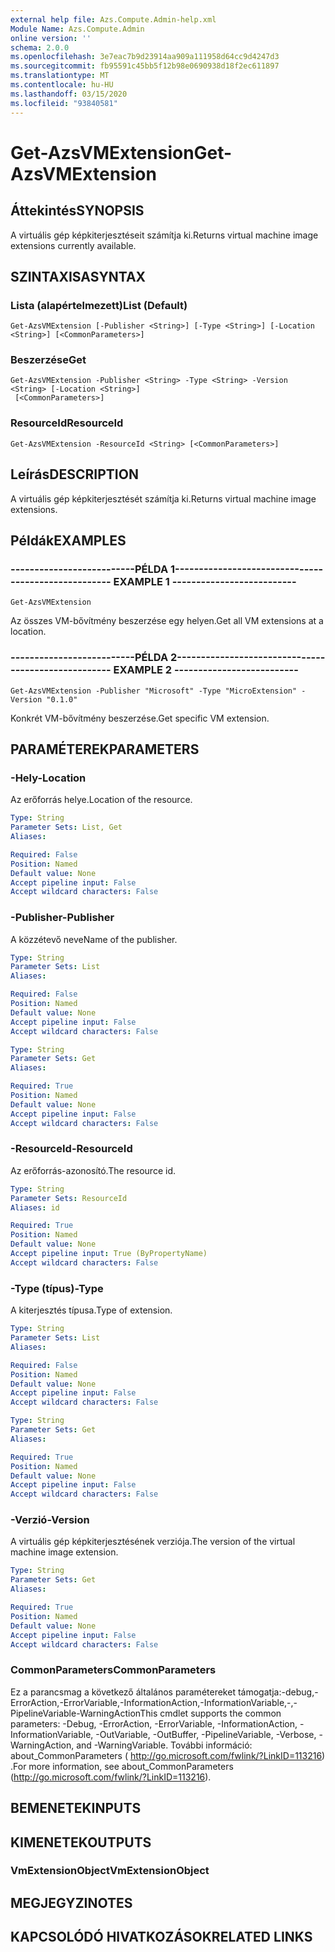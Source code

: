 ```yaml
---
external help file: Azs.Compute.Admin-help.xml
Module Name: Azs.Compute.Admin
online version: ''
schema: 2.0.0
ms.openlocfilehash: 3e7eac7b9d23914aa909a111958d64cc9d4247d3
ms.sourcegitcommit: fb95591c45bb5f12b98e0690938d18f2ec611897
ms.translationtype: MT
ms.contentlocale: hu-HU
ms.lasthandoff: 03/15/2020
ms.locfileid: "93840581"
---
```

# <span data-ttu-id="30845-101">Get-AzsVMExtension</span><span class="sxs-lookup"><span data-stu-id="30845-101">Get-AzsVMExtension</span></span>

## <span data-ttu-id="30845-102">Áttekintés</span><span class="sxs-lookup"><span data-stu-id="30845-102">SYNOPSIS</span></span>
<span data-ttu-id="30845-103">A virtuális gép képkiterjesztéseit számítja ki.</span><span class="sxs-lookup"><span data-stu-id="30845-103">Returns virtual machine image extensions currently available.</span></span>

## <span data-ttu-id="30845-104">SZINTAXISA</span><span class="sxs-lookup"><span data-stu-id="30845-104">SYNTAX</span></span>

### <span data-ttu-id="30845-105">Lista (alapértelmezett)</span><span class="sxs-lookup"><span data-stu-id="30845-105">List (Default)</span></span>
```
Get-AzsVMExtension [-Publisher <String>] [-Type <String>] [-Location <String>] [<CommonParameters>]
```

### <span data-ttu-id="30845-106">Beszerzése</span><span class="sxs-lookup"><span data-stu-id="30845-106">Get</span></span>
```
Get-AzsVMExtension -Publisher <String> -Type <String> -Version <String> [-Location <String>]
 [<CommonParameters>]
```

### <span data-ttu-id="30845-107">ResourceId</span><span class="sxs-lookup"><span data-stu-id="30845-107">ResourceId</span></span>
```
Get-AzsVMExtension -ResourceId <String> [<CommonParameters>]
```

## <span data-ttu-id="30845-108">Leírás</span><span class="sxs-lookup"><span data-stu-id="30845-108">DESCRIPTION</span></span>
<span data-ttu-id="30845-109">A virtuális gép képkiterjesztését számítja ki.</span><span class="sxs-lookup"><span data-stu-id="30845-109">Returns virtual machine image extensions.</span></span>

## <span data-ttu-id="30845-110">Példák</span><span class="sxs-lookup"><span data-stu-id="30845-110">EXAMPLES</span></span>

### <span data-ttu-id="30845-111">--------------------------PÉLDA 1--------------------------</span><span class="sxs-lookup"><span data-stu-id="30845-111">-------------------------- EXAMPLE 1 --------------------------</span></span>
```
Get-AzsVMExtension
```

<span data-ttu-id="30845-112">Az összes VM-bővítmény beszerzése egy helyen.</span><span class="sxs-lookup"><span data-stu-id="30845-112">Get all VM extensions at a location.</span></span>

### <span data-ttu-id="30845-113">--------------------------PÉLDA 2--------------------------</span><span class="sxs-lookup"><span data-stu-id="30845-113">-------------------------- EXAMPLE 2 --------------------------</span></span>
```
Get-AzsVMExtension -Publisher "Microsoft" -Type "MicroExtension" -Version "0.1.0"
```

<span data-ttu-id="30845-114">Konkrét VM-bővítmény beszerzése.</span><span class="sxs-lookup"><span data-stu-id="30845-114">Get specific VM extension.</span></span>

## <span data-ttu-id="30845-115">PARAMÉTEREK</span><span class="sxs-lookup"><span data-stu-id="30845-115">PARAMETERS</span></span>

### <span data-ttu-id="30845-116">-Hely</span><span class="sxs-lookup"><span data-stu-id="30845-116">-Location</span></span>
<span data-ttu-id="30845-117">Az erőforrás helye.</span><span class="sxs-lookup"><span data-stu-id="30845-117">Location of the resource.</span></span>

```yaml
Type: String
Parameter Sets: List, Get
Aliases: 

Required: False
Position: Named
Default value: None
Accept pipeline input: False
Accept wildcard characters: False
```

### <span data-ttu-id="30845-118">-Publisher</span><span class="sxs-lookup"><span data-stu-id="30845-118">-Publisher</span></span>
<span data-ttu-id="30845-119">A közzétevő neve</span><span class="sxs-lookup"><span data-stu-id="30845-119">Name of the publisher.</span></span>

```yaml
Type: String
Parameter Sets: List
Aliases: 

Required: False
Position: Named
Default value: None
Accept pipeline input: False
Accept wildcard characters: False
```

```yaml
Type: String
Parameter Sets: Get
Aliases: 

Required: True
Position: Named
Default value: None
Accept pipeline input: False
Accept wildcard characters: False
```

### <span data-ttu-id="30845-120">-ResourceId</span><span class="sxs-lookup"><span data-stu-id="30845-120">-ResourceId</span></span>
<span data-ttu-id="30845-121">Az erőforrás-azonosító.</span><span class="sxs-lookup"><span data-stu-id="30845-121">The resource id.</span></span>

```yaml
Type: String
Parameter Sets: ResourceId
Aliases: id

Required: True
Position: Named
Default value: None
Accept pipeline input: True (ByPropertyName)
Accept wildcard characters: False
```

### <span data-ttu-id="30845-122">-Type (típus)</span><span class="sxs-lookup"><span data-stu-id="30845-122">-Type</span></span>
<span data-ttu-id="30845-123">A kiterjesztés típusa.</span><span class="sxs-lookup"><span data-stu-id="30845-123">Type of extension.</span></span>

```yaml
Type: String
Parameter Sets: List
Aliases: 

Required: False
Position: Named
Default value: None
Accept pipeline input: False
Accept wildcard characters: False
```

```yaml
Type: String
Parameter Sets: Get
Aliases: 

Required: True
Position: Named
Default value: None
Accept pipeline input: False
Accept wildcard characters: False
```

### <span data-ttu-id="30845-124">-Verzió</span><span class="sxs-lookup"><span data-stu-id="30845-124">-Version</span></span>
<span data-ttu-id="30845-125">A virtuális gép képkiterjesztésének verziója.</span><span class="sxs-lookup"><span data-stu-id="30845-125">The version of the virtual machine image extension.</span></span>

```yaml
Type: String
Parameter Sets: Get
Aliases: 

Required: True
Position: Named
Default value: None
Accept pipeline input: False
Accept wildcard characters: False
```

### <span data-ttu-id="30845-126">CommonParameters</span><span class="sxs-lookup"><span data-stu-id="30845-126">CommonParameters</span></span>
<span data-ttu-id="30845-127">Ez a parancsmag a következő általános paramétereket támogatja:-debug,-ErrorAction,-ErrorVariable,-InformationAction,-InformationVariable,-,-PipelineVariable-WarningAction</span><span class="sxs-lookup"><span data-stu-id="30845-127">This cmdlet supports the common parameters: -Debug, -ErrorAction, -ErrorVariable, -InformationAction, -InformationVariable, -OutVariable, -OutBuffer, -PipelineVariable, -Verbose, -WarningAction, and -WarningVariable.</span></span> <span data-ttu-id="30845-128">További információ: about_CommonParameters ( http://go.microsoft.com/fwlink/?LinkID=113216) .</span><span class="sxs-lookup"><span data-stu-id="30845-128">For more information, see about_CommonParameters (http://go.microsoft.com/fwlink/?LinkID=113216).</span></span>

## <span data-ttu-id="30845-129">BEMENETEK</span><span class="sxs-lookup"><span data-stu-id="30845-129">INPUTS</span></span>

## <span data-ttu-id="30845-130">KIMENETEK</span><span class="sxs-lookup"><span data-stu-id="30845-130">OUTPUTS</span></span>

### <span data-ttu-id="30845-131">VmExtensionObject</span><span class="sxs-lookup"><span data-stu-id="30845-131">VmExtensionObject</span></span>

## <span data-ttu-id="30845-132">MEGJEGYZI</span><span class="sxs-lookup"><span data-stu-id="30845-132">NOTES</span></span>

## <span data-ttu-id="30845-133">KAPCSOLÓDÓ HIVATKOZÁSOK</span><span class="sxs-lookup"><span data-stu-id="30845-133">RELATED LINKS</span></span>

